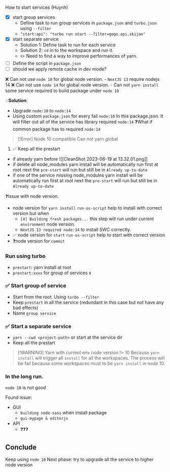 
How to start services (Huynh)
- [x] start group services
	- Define task to run group services in `package.json` and `turbo.json` using `--filter`
	- `"start:api": "turbo run start --filter=gogo.api.skijan"`
- [x] start separate service
	- Solution 1: Define task to run for each service
	- Solution 2: `cd` in to the workspace and run it.
	- ✏️ Need to find a way to improve performances of yarn.
- [ ] Define the script in `package.json`
- [ ] should we apply remote cache in dev mode?

❌ Can not use `node 10` for global node version.
	- `NextJS 13` require nodejs 14
❌ Can not use `node 14` for global node version.
	- Can not `yarn install` some service required to build package under `node 10`

💡**Solution**:
- Upgrade `node:10` to `node:14`
- Using custom `package.json` for every fail `node:10`
	In this package.json. It will filter out all of the service has library required `node:14`
	❓What if common package has to required  `node:14`

> [!Error] Node 10 compatible
> Can not yarn global



1. ✅ Keep all the prestart
- if already yarn before
![[CleanShot 2023-06-19 at 13.32.01.png]]
- if delete all node_modules
	yarn install will be automatically run first at root
	next the `pre-start` will run but still be in `Already up-to-date`
- if one of the service missing node_modules
	yarn install will be automatically run first at root
	next the `pre-start` will run but still be in `Already up-to-date`

❓Issue with node version.
- node version for `yarn install`
	`run-os-script` help to install with correct version but when
	- `[4] Building fresh packages...` this step will run under current `environment` node version.
	- `NextJS 13 required node:14` to install SWC correctly.
- ✅ node version for `start` 
	`run-os-script` help to start with correct version
- ❓node version for `commit`


### Run using turbo
- `prestart`: yarn install at root
- `prestart:xxxx` for group of services x

### ✅ Start group of service
- Start from the root. Using `turbo --filter`
- Keep `prestart` in all the service (redundant in this case but not have any bad effects)
- Name `group service`

### ✅ Start a separate service
- `yarn --cwd <project-path>` or start at the service dir
- Keep all the prestart

> [!WARNING] Yarn with current env node version != 10
> Because `yarn install` will trigger all `install` for all the workspaces. The process will be fail because some workspaces must to be `yarn install` in node 10.


### In the long run.
`node 10` is not good 

Found issue: 
- GUI
	- `building node-sass` when install package
	- `gui-mypage & editorjs`
- API
	- ❓❓❓

## Conclude
Keep using `node 10` 
Next phase: try to upgrade all the service to higher node version



